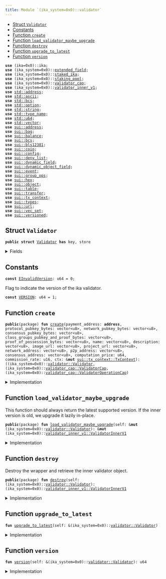 ```yaml
---
title: Module `(ika_system=0x0)::validator`
---
```




-  [Struct `Validator`](#(ika_system=0x0)_validator_Validator)
-  [Constants](#@Constants_0)
-  [Function `create`](#(ika_system=0x0)_validator_create)
-  [Function `load_validator_maybe_upgrade`](#(ika_system=0x0)_validator_load_validator_maybe_upgrade)
-  [Function `destroy`](#(ika_system=0x0)_validator_destroy)
-  [Function `upgrade_to_latest`](#(ika_system=0x0)_validator_upgrade_to_latest)
-  [Function `version`](#(ika_system=0x0)_validator_version)


<pre><code><b>use</b> (ika=0x0)::ika;
<b>use</b> (ika_system=0x0)::<a href="../ika_system/extended_field.md#(ika_system=0x0)_extended_field">extended_field</a>;
<b>use</b> (ika_system=0x0)::<a href="../ika_system/staked_ika.md#(ika_system=0x0)_staked_ika">staked_ika</a>;
<b>use</b> (ika_system=0x0)::<a href="../ika_system/staking_pool.md#(ika_system=0x0)_staking_pool">staking_pool</a>;
<b>use</b> (ika_system=0x0)::<a href="../ika_system/validator_cap.md#(ika_system=0x0)_validator_cap">validator_cap</a>;
<b>use</b> (ika_system=0x0)::<a href="../ika_system/validator_inner.md#(ika_system=0x0)_validator_inner_v1">validator_inner_v1</a>;
<b>use</b> <a href="../../std/address.md#std_address">std::address</a>;
<b>use</b> <a href="../../std/ascii.md#std_ascii">std::ascii</a>;
<b>use</b> <a href="../../std/bcs.md#std_bcs">std::bcs</a>;
<b>use</b> <a href="../../std/option.md#std_option">std::option</a>;
<b>use</b> <a href="../../std/string.md#std_string">std::string</a>;
<b>use</b> <a href="../../std/type_name.md#std_type_name">std::type_name</a>;
<b>use</b> <a href="../../std/u64.md#std_u64">std::u64</a>;
<b>use</b> <a href="../../std/vector.md#std_vector">std::vector</a>;
<b>use</b> <a href="../../sui/address.md#sui_address">sui::address</a>;
<b>use</b> <a href="../../sui/bag.md#sui_bag">sui::bag</a>;
<b>use</b> <a href="../../sui/balance.md#sui_balance">sui::balance</a>;
<b>use</b> <a href="../../sui/bcs.md#sui_bcs">sui::bcs</a>;
<b>use</b> <a href="../../sui/bls12381.md#sui_bls12381">sui::bls12381</a>;
<b>use</b> <a href="../../sui/coin.md#sui_coin">sui::coin</a>;
<b>use</b> <a href="../../sui/config.md#sui_config">sui::config</a>;
<b>use</b> <a href="../../sui/deny_list.md#sui_deny_list">sui::deny_list</a>;
<b>use</b> <a href="../../sui/dynamic_field.md#sui_dynamic_field">sui::dynamic_field</a>;
<b>use</b> <a href="../../sui/dynamic_object_field.md#sui_dynamic_object_field">sui::dynamic_object_field</a>;
<b>use</b> <a href="../../sui/event.md#sui_event">sui::event</a>;
<b>use</b> <a href="../../sui/group_ops.md#sui_group_ops">sui::group_ops</a>;
<b>use</b> <a href="../../sui/hex.md#sui_hex">sui::hex</a>;
<b>use</b> <a href="../../sui/object.md#sui_object">sui::object</a>;
<b>use</b> <a href="../../sui/table.md#sui_table">sui::table</a>;
<b>use</b> <a href="../../sui/transfer.md#sui_transfer">sui::transfer</a>;
<b>use</b> <a href="../../sui/tx_context.md#sui_tx_context">sui::tx_context</a>;
<b>use</b> <a href="../../sui/types.md#sui_types">sui::types</a>;
<b>use</b> <a href="../../sui/url.md#sui_url">sui::url</a>;
<b>use</b> <a href="../../sui/vec_set.md#sui_vec_set">sui::vec_set</a>;
<b>use</b> <a href="../../sui/versioned.md#sui_versioned">sui::versioned</a>;
</code></pre>



<a name="(ika_system=0x0)_validator_Validator"></a>

## Struct `Validator`



<pre><code><b>public</b> <b>struct</b> <a href="../ika_system/validator.md#(ika_system=0x0)_validator_Validator">Validator</a> <b>has</b> key, store
</code></pre>



<details>
<summary>Fields</summary>


<dl>
<dt>
<code>id: <a href="../../sui/object.md#sui_object_UID">sui::object::UID</a></code>
</dt>
<dd>
</dd>
<dt>
<code>inner: <a href="../../sui/versioned.md#sui_versioned_Versioned">sui::versioned::Versioned</a></code>
</dt>
<dd>
</dd>
</dl>


</details>

<a name="@Constants_0"></a>

## Constants


<a name="(ika_system=0x0)_validator_EInvalidVersion"></a>



<pre><code><b>const</b> <a href="../ika_system/validator.md#(ika_system=0x0)_validator_EInvalidVersion">EInvalidVersion</a>: u64 = 0;
</code></pre>



<a name="(ika_system=0x0)_validator_VERSION"></a>

Flag to indicate the version of the ika validator.


<pre><code><b>const</b> <a href="../ika_system/validator.md#(ika_system=0x0)_validator_VERSION">VERSION</a>: u64 = 1;
</code></pre>



<a name="(ika_system=0x0)_validator_create"></a>

## Function `create`



<pre><code><b>public</b>(package) <b>fun</b> <a href="../ika_system/validator.md#(ika_system=0x0)_validator_create">create</a>(payment_address: <b>address</b>, protocol_pubkey_bytes: vector&lt;u8&gt;, network_pubkey_bytes: vector&lt;u8&gt;, consensus_pubkey_bytes: vector&lt;u8&gt;, class_groups_pubkey_and_proof_bytes: vector&lt;u8&gt;, proof_of_possession_bytes: vector&lt;u8&gt;, name: vector&lt;u8&gt;, description: vector&lt;u8&gt;, image_url: vector&lt;u8&gt;, project_url: vector&lt;u8&gt;, network_address: vector&lt;u8&gt;, p2p_address: vector&lt;u8&gt;, consensus_address: vector&lt;u8&gt;, computation_price: u64, commission_rate: u16, ctx: &<b>mut</b> <a href="../../sui/tx_context.md#sui_tx_context_TxContext">sui::tx_context::TxContext</a>): ((ika_system=0x0)::<a href="../ika_system/validator.md#(ika_system=0x0)_validator_Validator">validator::Validator</a>, (ika_system=0x0)::<a href="../ika_system/validator_cap.md#(ika_system=0x0)_validator_cap_ValidatorCap">validator_cap::ValidatorCap</a>, (ika_system=0x0)::<a href="../ika_system/validator_cap.md#(ika_system=0x0)_validator_cap_ValidatorOperationCap">validator_cap::ValidatorOperationCap</a>)
</code></pre>



<details>
<summary>Implementation</summary>


<pre><code><b>public</b>(package) <b>fun</b> <a href="../ika_system/validator.md#(ika_system=0x0)_validator_create">create</a>(
    payment_address: <b>address</b>,
    protocol_pubkey_bytes: vector&lt;u8&gt;,
    network_pubkey_bytes: vector&lt;u8&gt;,
    consensus_pubkey_bytes: vector&lt;u8&gt;,
    class_groups_pubkey_and_proof_bytes: vector&lt;u8&gt;,
    proof_of_possession_bytes: vector&lt;u8&gt;,
    name: vector&lt;u8&gt;,
    description: vector&lt;u8&gt;,
    image_url: vector&lt;u8&gt;,
    project_url: vector&lt;u8&gt;,
    network_address: vector&lt;u8&gt;,
    p2p_address: vector&lt;u8&gt;,
    consensus_address: vector&lt;u8&gt;,
    computation_price: u64,
    commission_rate: u16,
    ctx: &<b>mut</b> TxContext,
): (<a href="../ika_system/validator.md#(ika_system=0x0)_validator_Validator">Validator</a>, ValidatorCap, ValidatorOperationCap) {
    <b>let</b> validator_uid = object::new(ctx);
    <b>let</b> validator_id = validator_uid.to_inner();
    <b>let</b> cap = <a href="../ika_system/validator_cap.md#(ika_system=0x0)_validator_cap_new_validator_cap">validator_cap::new_validator_cap</a>(validator_id, ctx);
    <b>let</b> operation_cap = <a href="../ika_system/validator_cap.md#(ika_system=0x0)_validator_cap_new_validator_operation_cap">validator_cap::new_validator_operation_cap</a>(
        validator_id,
        ctx,
    );
    <b>let</b> cap_id = object::id(&cap);
    <b>let</b> operation_cap_id = object::id(&operation_cap);
    <b>let</b> <a href="../ika_system/validator_inner.md#(ika_system=0x0)_validator_inner_v1">validator_inner_v1</a> = <a href="../ika_system/validator_inner.md#(ika_system=0x0)_validator_inner_v1_create">validator_inner_v1::create</a>(
        validator_id,
        cap_id,
        operation_cap_id,
        payment_address,
        protocol_pubkey_bytes,
        network_pubkey_bytes,
        consensus_pubkey_bytes,
        class_groups_pubkey_and_proof_bytes,
        proof_of_possession_bytes,
        name,
        description,
        image_url,
        project_url,
        network_address,
        p2p_address,
        consensus_address,
        computation_price,
        commission_rate,
        ctx,
    );
    <b>let</b> <a href="../ika_system/validator.md#(ika_system=0x0)_validator">validator</a> = <a href="../ika_system/validator.md#(ika_system=0x0)_validator_Validator">Validator</a> {
        id: validator_uid,
        inner: versioned::create(<a href="../ika_system/validator.md#(ika_system=0x0)_validator_VERSION">VERSION</a>, <a href="../ika_system/validator_inner.md#(ika_system=0x0)_validator_inner_v1">validator_inner_v1</a>, ctx),
    };
    (<a href="../ika_system/validator.md#(ika_system=0x0)_validator">validator</a>, cap, operation_cap)
}
</code></pre>



</details>

<a name="(ika_system=0x0)_validator_load_validator_maybe_upgrade"></a>

## Function `load_validator_maybe_upgrade`

This function should always return the latest supported version.
If the inner version is old, we upgrade it lazily in-place.


<pre><code><b>public</b>(package) <b>fun</b> <a href="../ika_system/validator.md#(ika_system=0x0)_validator_load_validator_maybe_upgrade">load_validator_maybe_upgrade</a>(self: &<b>mut</b> (ika_system=0x0)::<a href="../ika_system/validator.md#(ika_system=0x0)_validator_Validator">validator::Validator</a>): &<b>mut</b> (ika_system=0x0)::<a href="../ika_system/validator_inner.md#(ika_system=0x0)_validator_inner_v1_ValidatorInnerV1">validator_inner_v1::ValidatorInnerV1</a>
</code></pre>



<details>
<summary>Implementation</summary>


<pre><code><b>public</b>(package) <b>fun</b> <a href="../ika_system/validator.md#(ika_system=0x0)_validator_load_validator_maybe_upgrade">load_validator_maybe_upgrade</a>(self: &<b>mut</b> <a href="../ika_system/validator.md#(ika_system=0x0)_validator_Validator">Validator</a>): &<b>mut</b> ValidatorInnerV1 {
    <a href="../ika_system/validator.md#(ika_system=0x0)_validator_upgrade_to_latest">upgrade_to_latest</a>(self);
    versioned::load_value_mut(&<b>mut</b> self.inner)
}
</code></pre>



</details>

<a name="(ika_system=0x0)_validator_destroy"></a>

## Function `destroy`

Destroy the wrapper and retrieve the inner validator object.


<pre><code><b>public</b>(package) <b>fun</b> <a href="../ika_system/validator.md#(ika_system=0x0)_validator_destroy">destroy</a>(self: (ika_system=0x0)::<a href="../ika_system/validator.md#(ika_system=0x0)_validator_Validator">validator::Validator</a>): (ika_system=0x0)::<a href="../ika_system/validator_inner.md#(ika_system=0x0)_validator_inner_v1_ValidatorInnerV1">validator_inner_v1::ValidatorInnerV1</a>
</code></pre>



<details>
<summary>Implementation</summary>


<pre><code><b>public</b>(package) <b>fun</b> <a href="../ika_system/validator.md#(ika_system=0x0)_validator_destroy">destroy</a>(self: <a href="../ika_system/validator.md#(ika_system=0x0)_validator_Validator">Validator</a>): ValidatorInnerV1 {
    <a href="../ika_system/validator.md#(ika_system=0x0)_validator_upgrade_to_latest">upgrade_to_latest</a>(&self);
    <b>let</b> <a href="../ika_system/validator.md#(ika_system=0x0)_validator_Validator">Validator</a> { id, inner } = self;
    id.delete();
    versioned::destroy(inner)
}
</code></pre>



</details>

<a name="(ika_system=0x0)_validator_upgrade_to_latest"></a>

## Function `upgrade_to_latest`



<pre><code><b>fun</b> <a href="../ika_system/validator.md#(ika_system=0x0)_validator_upgrade_to_latest">upgrade_to_latest</a>(self: &(ika_system=0x0)::<a href="../ika_system/validator.md#(ika_system=0x0)_validator_Validator">validator::Validator</a>)
</code></pre>



<details>
<summary>Implementation</summary>


<pre><code><b>fun</b> <a href="../ika_system/validator.md#(ika_system=0x0)_validator_upgrade_to_latest">upgrade_to_latest</a>(self: &<a href="../ika_system/validator.md#(ika_system=0x0)_validator_Validator">Validator</a>) {
    <b>let</b> <a href="../ika_system/validator.md#(ika_system=0x0)_validator_version">version</a> = <a href="../ika_system/validator.md#(ika_system=0x0)_validator_version">version</a>(self);
    // TODO: When new versions are added, we need to explicitly upgrade here.
    <b>assert</b>!(<a href="../ika_system/validator.md#(ika_system=0x0)_validator_version">version</a> == <a href="../ika_system/validator.md#(ika_system=0x0)_validator_VERSION">VERSION</a>, <a href="../ika_system/validator.md#(ika_system=0x0)_validator_EInvalidVersion">EInvalidVersion</a>);
}
</code></pre>



</details>

<a name="(ika_system=0x0)_validator_version"></a>

## Function `version`



<pre><code><b>fun</b> <a href="../ika_system/validator.md#(ika_system=0x0)_validator_version">version</a>(self: &(ika_system=0x0)::<a href="../ika_system/validator.md#(ika_system=0x0)_validator_Validator">validator::Validator</a>): u64
</code></pre>



<details>
<summary>Implementation</summary>


<pre><code><b>fun</b> <a href="../ika_system/validator.md#(ika_system=0x0)_validator_version">version</a>(self: &<a href="../ika_system/validator.md#(ika_system=0x0)_validator_Validator">Validator</a>): u64 {
    versioned::version(&self.inner)
}
</code></pre>



</details>
